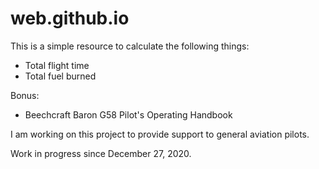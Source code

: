 # web.github.io

This is a simple resource to calculate the following things:
- Total flight time
- Total fuel burned

Bonus:

- Beechcraft Baron G58 Pilot's Operating Handbook

I am working on this project to provide support to general aviation pilots.

Work in progress since December 27, 2020.
